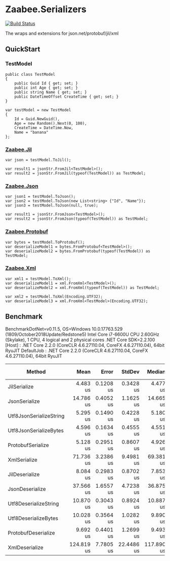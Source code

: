 # Zaabee.Serializers

[![Build Status](https://dev.azure.com/Zaabee/Zaabee/_apis/build/status/Mutuduxf.Zaabee.Serializers?branchName=master)](https://dev.azure.com/Zaabee/Zaabee/_build/latest?definitionId=1&branchName=master)

The wraps and extensions for json.net/protobuf/jil/xml

## QuickStart

### TestModel

```CSharp
public class TestModel
{
    public Guid Id { get; set; }
    public int Age { get; set; }
    public string Name { get; set; }
    public DateTimeOffset CreateTime { get; set; }
}
```

```CSharp
var testModel = new TestModel
{
    Id = Guid.NewGuid(),
    Age = new Random().Next(0, 100),
    CreateTime = DateTime.Now,
    Name = "banana"
};
```

### [Zaabee.Jil](https://github.com/Mutuduxf/Zaabee.Serializers/tree/master/Zaabee.Jil)

```CSharp
var json = testModel.ToJil();

var result1 = jsonStr.FromJil<TestModel>();
var result2 = jsonStr.FromJil(typeof(TestModel)) as TestModel;
```

### [Zaabee.Json](https://github.com/Mutuduxf/Zaabee.Serializers/tree/master/Zaabee.Json)

```CSharp
var json1 = testModel.ToJson();
var json2 = testModel.ToJson(new List<string> {"Id", "Name"});
var json3 = testModel.ToJson(null, true);

var result1 = jsonStr.FromJson<TestModel>();
var result2 = jsonStr.FromJson(typeof(TestModel)) as TestModel;
```

### [Zaabee.Protobuf](https://github.com/Mutuduxf/Zaabee.Serializers/tree/master/Zaabee.Protobuf)

```CSharp
var bytes = testModel.ToProtobuf();
var deserializeModel1 = bytes.FromProtobuf<TestModel>();
var deserializeModel2 = bytes.FromProtobuf(typeof(TestModel)) as TestModel;
```

### [Zaabee.Xml](https://github.com/Mutuduxf/Zaabee.Serializers/tree/master/Zaabee.Xml)

```CSharp
var xml1 = testModel.ToXml();
var deserializeModel1 = xml.FromXml<TestModel>();
var deserializeModel2 = xml.FromXml(typeof(TestModel)) as TestModel;

var xml2 = testModel.ToXml(Encoding.UTF32);
var deserializeModel3 = xml.FromXml<TestModel>(Encoding.UTF32);
```

## Benchmark

BenchmarkDotNet=v0.11.5, OS=Windows 10.0.17763.529 (1809/October2018Update/Redstone5)
Intel Core i7-6600U CPU 2.60GHz (Skylake), 1 CPU, 4 logical and 2 physical cores
.NET Core SDK=2.2.100
  [Host]     : .NET Core 2.2.0 (CoreCLR 4.6.27110.04, CoreFX 4.6.27110.04), 64bit RyuJIT
  DefaultJob : .NET Core 2.2.0 (CoreCLR 4.6.27110.04, CoreFX 4.6.27110.04), 64bit RyuJIT

|                  Method |       Mean |     Error |     StdDev |     Median |       Min |        Max |   Gen 0 | Gen 1 | Gen 2 | Allocated |
|------------------------ |-----------:|----------:|-----------:|-----------:|----------:|-----------:|--------:|------:|------:|----------:|
|            JilSerialize |   4.483 us | 0.1208 us |  0.3428 us |   4.477 us |  3.823 us |   5.304 us |  2.3346 |     - |     - |    4904 B |
|           JsonSerialize |  14.786 us | 0.4052 us |  1.1625 us |  14.665 us | 12.932 us |  18.012 us |  2.9907 |     - |     - |    6320 B |
| Utf8JsonSerializeString |   5.295 us | 0.1490 us |  0.4228 us |   5.180 us |  4.521 us |   6.594 us |  0.7706 |     - |     - |    1632 B |
|  Utf8JsonSerializeBytes |   4.596 us | 0.1634 us |  0.4555 us |   4.551 us |  3.833 us |   5.812 us |  0.3891 |     - |     - |     832 B |
|       ProtobufSerialize |   5.128 us | 0.2951 us |  0.8607 us |   4.926 us |  4.023 us |   7.357 us |  0.5798 |     - |     - |    1232 B |
|            XmlSerialize |  71.736 us | 3.2386 us |  9.4981 us |  69.381 us | 56.751 us |  95.839 us | 13.5498 |     - |     - |   28500 B |
|          JilDeserialize |   8.084 us | 0.2983 us |  0.8702 us |   7.853 us |  6.660 us |  10.282 us |  0.7477 |     - |     - |    1576 B |
|         JsonDeserialize |  37.566 us | 1.6557 us |  4.7238 us |  36.875 us | 31.053 us |  51.269 us |  2.5024 |     - |     - |    5328 B |
|   Utf8DeserializeString |  10.870 us | 0.3043 us |  0.8924 us |  10.887 us |  9.307 us |  13.277 us |  0.8240 |     - |     - |    1736 B |
|    Utf8DeserializeBytes |  10.028 us | 0.3564 us |  1.0282 us |   9.890 us |  8.323 us |  12.986 us |  0.4272 |     - |     - |     904 B |
|     ProtobufDeserialize |   9.692 us | 0.4401 us |  1.2699 us |   9.493 us |  7.433 us |  13.053 us |  0.7172 |     - |     - |    1512 B |
|          XmlDeserialize | 124.819 us | 7.7805 us | 22.4486 us | 117.890 us | 92.684 us | 179.086 us |  8.3008 |     - |     - |   17546 B |
